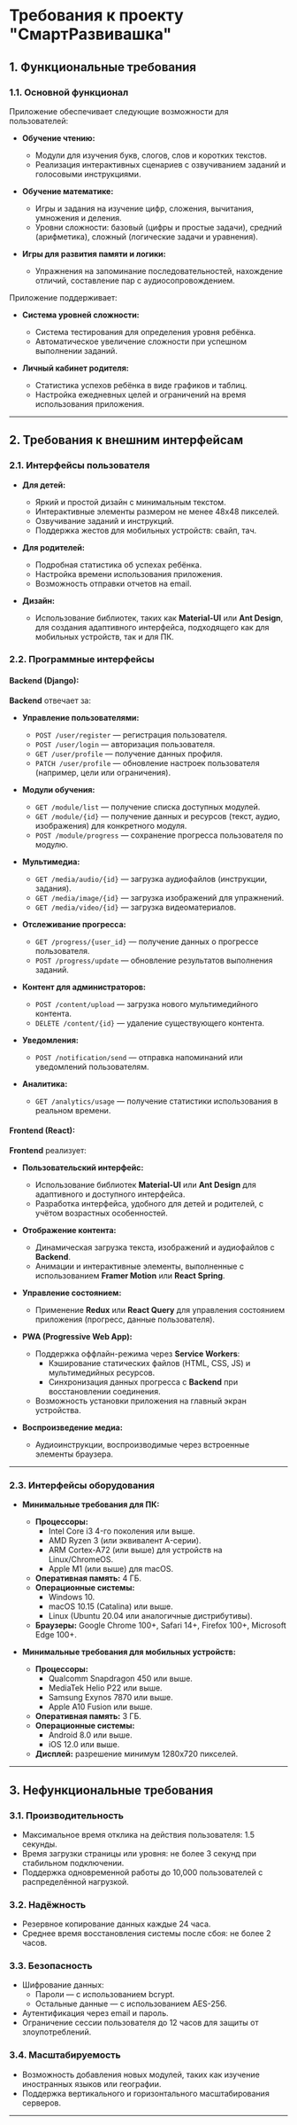 # Требования к проекту "СмартРазвивашка"

## 1. Функциональные требования

### 1.1. Основной функционал

Приложение обеспечивает следующие возможности для пользователей:
- **Обучение чтению:**
  - Модули для изучения букв, слогов, слов и коротких текстов.
  - Реализация интерактивных сценариев с озвучиванием заданий и голосовыми инструкциями.

- **Обучение математике:**
  - Игры и задания на изучение цифр, сложения, вычитания, умножения и деления.
  - Уровни сложности: базовый (цифры и простые задачи), средний (арифметика), сложный (логические задачи и уравнения).

- **Игры для развития памяти и логики:**
  - Упражнения на запоминание последовательностей, нахождение отличий, составление пар с аудиосопровождением.

Приложение поддерживает:
- **Система уровней сложности:**
  - Система тестирования для определения уровня ребёнка.
  - Автоматическое увеличение сложности при успешном выполнении заданий.

- **Личный кабинет родителя:**
  - Статистика успехов ребёнка в виде графиков и таблиц.
  - Настройка ежедневных целей и ограничений на время использования приложения.


---

## 2. Требования к внешним интерфейсам

### 2.1. Интерфейсы пользователя
- **Для детей:**
  - Яркий и простой дизайн с минимальным текстом.
  - Интерактивные элементы размером не менее 48x48 пикселей.
  - Озвучивание заданий и инструкций.
  - Поддержка жестов для мобильных устройств: свайп, тач.

- **Для родителей:**
  - Подробная статистика об успехах ребёнка.
  - Настройка времени использования приложения.
  - Возможность отправки отчетов на email.

- **Дизайн:**
  - Использование библиотек, таких как **Material-UI** или **Ant Design**, для создания адаптивного интерфейса, подходящего как для мобильных устройств, так и для ПК.

### 2.2. Программные интерфейсы

#### Backend (Django):
**Backend** отвечает за:  
- **Управление пользователями:**
  - `POST /user/register` — регистрация пользователя.
  - `POST /user/login` — авторизация пользователя.
  - `GET /user/profile` — получение данных профиля.
  - `PATCH /user/profile` — обновление настроек пользователя (например, цели или ограничения).

- **Модули обучения:**
  - `GET /module/list` — получение списка доступных модулей.
  - `GET /module/{id}` — получение данных и ресурсов (текст, аудио, изображения) для конкретного модуля.
  - `POST /module/progress` — сохранение прогресса пользователя по модулю.

- **Мультимедиа:**
  - `GET /media/audio/{id}` — загрузка аудиофайлов (инструкции, задания).
  - `GET /media/image/{id}` — загрузка изображений для упражнений.
  - `GET /media/video/{id}` — загрузка видеоматериалов.

- **Отслеживание прогресса:**
  - `GET /progress/{user_id}` — получение данных о прогрессе пользователя.
  - `POST /progress/update` — обновление результатов выполнения заданий.

- **Контент для администраторов:**
  - `POST /content/upload` — загрузка нового мультимедийного контента.
  - `DELETE /content/{id}` — удаление существующего контента.

- **Уведомления:**
  - `POST /notification/send` — отправка напоминаний или уведомлений пользователям.

- **Аналитика:**
  - `GET /analytics/usage` — получение статистики использования в реальном времени.

#### Frontend (React):
**Frontend** реализует:  
- **Пользовательский интерфейс:**
  - Использование библиотек **Material-UI** или **Ant Design** для адаптивного и доступного интерфейса.  
  - Разработка интерфейса, удобного для детей и родителей, с учётом возрастных особенностей.  

- **Отображение контента:**
  - Динамическая загрузка текста, изображений и аудиофайлов с **Backend**.  
  - Анимации и интерактивные элементы, выполненные с использованием **Framer Motion** или **React Spring**.  

- **Управление состоянием:**
  - Применение **Redux** или **React Query** для управления состоянием приложения (прогресс, данные пользователя).  

- **PWA (Progressive Web App):**
  - Поддержка оффлайн-режима через **Service Workers**:
    - Кэширование статических файлов (HTML, CSS, JS) и мультимедийных ресурсов.
    - Синхронизация данных прогресса с **Backend** при восстановлении соединения.
  - Возможность установки приложения на главный экран устройства.  

- **Воспроизведение медиа:**
  - Аудиоинструкции, воспроизводимые через встроенные элементы браузера.  

---

### 2.3. Интерфейсы оборудования
- **Минимальные требования для ПК:**
  - **Процессоры:**
    - Intel Core i3 4-го поколения или выше.
    - AMD Ryzen 3 (или эквивалент A-серии).
    - ARM Cortex-A72 (или выше) для устройств на Linux/ChromeOS.
    - Apple M1 (или выше) для macOS.
  - **Оперативная память:** 4 ГБ.
  - **Операционные системы:**
    - Windows 10.
    - macOS 10.15 (Catalina) или выше.
    - Linux (Ubuntu 20.04 или аналогичные дистрибутивы).
  - **Браузеры:** Google Chrome 100+, Safari 14+, Firefox 100+, Microsoft Edge 100+.

- **Минимальные требования для мобильных устройств:**
  - **Процессоры:**
    - Qualcomm Snapdragon 450 или выше.
    - MediaTek Helio P22 или выше.
    - Samsung Exynos 7870 или выше.
    - Apple A10 Fusion или выше.
  - **Оперативная память:** 3 ГБ.
  - **Операционные системы:**
    - Android 8.0 или выше.
    - iOS 12.0 или выше.
  - **Дисплей:** разрешение минимум 1280x720 пикселей.

---

## 3. Нефункциональные требования

### 3.1. Производительность
- Максимальное время отклика на действия пользователя: 1.5 секунды.
- Время загрузки страницы или уровня: не более 3 секунд при стабильном подключении.
- Поддержка одновременной работы до 10,000 пользователей с распределённой нагрузкой.

### 3.2. Надёжность
- Резервное копирование данных каждые 24 часа.
- Среднее время восстановления системы после сбоя: не более 2 часов.

### 3.3. Безопасность
- Шифрование данных:
  - Пароли — с использованием bcrypt.
  - Остальные данные — с использованием AES-256.
- Аутентификация через email и пароль.
- Ограничение сессии пользователя до 12 часов для защиты от злоупотреблений.

### 3.4. Масштабируемость
- Возможность добавления новых модулей, таких как изучение иностранных языков или географии.
- Поддержка вертикального и горизонтального масштабирования серверов.

---

